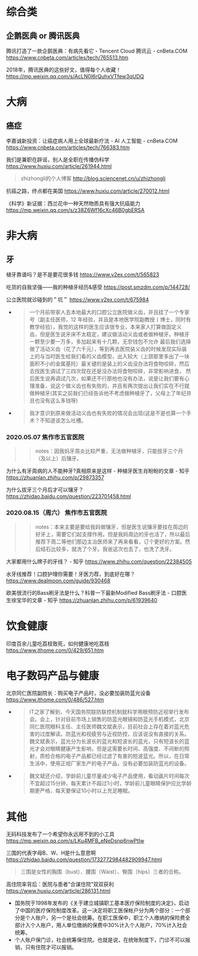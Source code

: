
# 综合类

## 企鹅医典 or 腾讯医典

腾讯打造了一款企鹅医典：有病先看它 - Tencent Cloud 腾讯云 - cnBeta.COM https://www.cnbeta.com/articles/tech/765513.htm

2018年，腾讯医典的这些好文，值得每个人收藏！ https://mp.weixin.qq.com/s/AcLN0l6rQuhxVTfew3qUDQ

# 大病

## 癌症

李嘉诚新投资：让癌症病人用上全球最新疗法 - AI 人工智能 - cnBeta.COM https://www.cnbeta.com/articles/tech/766383.htm

我们是兼职在辟谣，别人是全职在传播伪科学 https://www.huxiu.com/article/261944.html
> zhizhongli的个人博客 http://blog.sciencenet.cn/u/zhizhongli

抗癌之路，终点都在美国 https://www.huxiu.com/article/270012.html

《科学》新证据：西兰花中一种天然物质具有强大抗癌能力 https://mp.weixin.qq.com/s/z38Z6Wf16cXc46B0gbERSA

# 非大病

## 牙

植牙靠谱吗？是不是要花很多钱 https://www.v2ex.com/t/565823

吃货的自我坚强——我的种植牙经历&感受 https://post.smzdm.com/p/144728/

公立医院就诊碰到的＂坑＂ https://www.v2ex.com/t/675984
- > 一个月前带家人去本地最大的口腔公立医院做义齿，并且挂了一个专家号（副主任医师，12 年经验，并且是本地医学院副教授丨博士，同时有教学经验），我觉的这样的医生应该很专业，本来家人打算做固定义齿，但是医生说牙床不太稳定，建议做活动义齿或者做种植牙。种植牙一颗至少要一万多，多加起来有十几颗，无奈钱包不允许 最后我们选择做了活动义齿（花了六千元），等到再去医院装义齿的时候发现实际装上的与当时医生给我们看的义齿模型，出入较大（上颔那里多出了一块面积不小的金属基托）最关键的是装上的义齿没办法将食物咬碎，然后去找医生调试了三四次现在还是没办法将食物咬碎，非常影响进食， 然后医生说再调试几次，如果还不行那他也没有办法，说是让我们要有心理准备，说这个做义齿也有失败的，并且有两次提出让我们实在不行就做种植牙(其实之前我们已经告诉他不考虑做种植牙了，父母上了年纪并且也没有这么多钱呀)
- > 我才意识到原来做活动义齿也有失败的情况会出现(这是不是也算一个手术？不知道该怎么吐槽。

### 2020.05.07 焦作市五官医院
>> notes：因我妈牙周炎比较严重，无法做种植牙，只能拔牙三个月（及以上）后镶牙。

为什么有牙周病的人不能种牙?真相原来是这样 - 种植牙医生肖盼盼的文章 - 知乎 https://zhuanlan.zhihu.com/p/29873357

为什么拔牙三个月后才可以镶牙？ https://zhidao.baidu.com/question/223701458.html

### 2020.08.15（周六） 焦作市五官医院
>> notes：本来主要是要给我妈做镶牙，但是医生说镶牙要挂在周边的好牙上，需要它们起支撑作用。但是我妈周边的牙也活了，所以最后推荐下周二等他们那边主治医师来了再来看看，订个更好的方案。然后结石比较多，就洗了个牙。我爸这次也去了，也洗了洗牙。

大家都用什么牌子的牙线？ - 知乎 https://www.zhihu.com/question/22384505

水牙线推荐！口腔护理你需要！牙医力荐，到底好在哪？ https://www.dealmoon.com/guide/930468

欧美很流行的Bass刷牙法是什么？科普一下最新Modified Bass刷牙法 - 口腔医生徐宝华的文章 - 知乎 https://zhuanlan.zhihu.com/p/61939640

# 饮食健康

印度百余儿童吃荔枝致死，如何健康地吃荔枝 https://www.ithome.com/0/429/651.htm

# 电子数码产品与健康

北京同仁医院副院长：购买电子产品时，没必要加装防蓝光设备 https://www.ithome.com/0/486/527.htm
- > IT之家了解到，今天国务院联防联控机制就科学用眼预防近视举行发布会。会上，针对目前市场上销售的防蓝光眼镜和防蓝光手机模式，北京同仁医院眼科主任、主任医师魏文斌表示，目前社会上存在着对蓝光危害的过度解读。防蓝光和视疲劳与近视防控，应该说没有直接的关系。
  <br> 魏文斌表示，蓝光分为长波长的蓝光和短波长的蓝光，只有短波长的蓝光才会对眼睛健康产生影响，但是这需要长时间、高强度、不间断的照射，质检合格的电子产品都已经过滤了有害的短波蓝光。所以，在日常生活中，使用正规厂家生产的电子产品，没有必要加装防蓝光的设备。
- > 魏文斌还介绍，学龄前儿童尽量减少电子产品使用，看动画片时间每次不宜超过15分钟，每天累计不超过1小时，学龄前儿童眼睛保护应比学龄期更严格，每天要保证10小时以上充足睡眠。

# 其他

无码科技发布了一个希望你永远用不到的小工具 https://mp.weixin.qq.com/s/LKu4MFB_eNeDsnp6nwPtIw

三围的代表字母B、W、H是什么意思啊 https://zhidao.baidu.com/question/1732772984482909947.html
> 三围是女性的胸围（bust）、腰围（Waist）、臀围（hips）三者的合称。

高住院率背后：医院与患者“合谋住院”双双获利 https://www.huxiu.com/article/286131.html
- 国务院于1998年发布的《关于建立城镇职工基本医疗保险制度的决定》，启动了中国的医疗保险制度改革。这一决定将职工医保帐户分为两个部分：一个部分是个人账户，另一个是社会统筹。在职工医保中，职工个人缴纳的保险费全部计入个人账户，用人单位缴纳的保费中30%计入个人账户，70%计入社会统筹。
- 个人账户保门诊，社会统筹保住院。也就是说，在统账制度下，门诊不可以报销，只有住院才可以报销。
